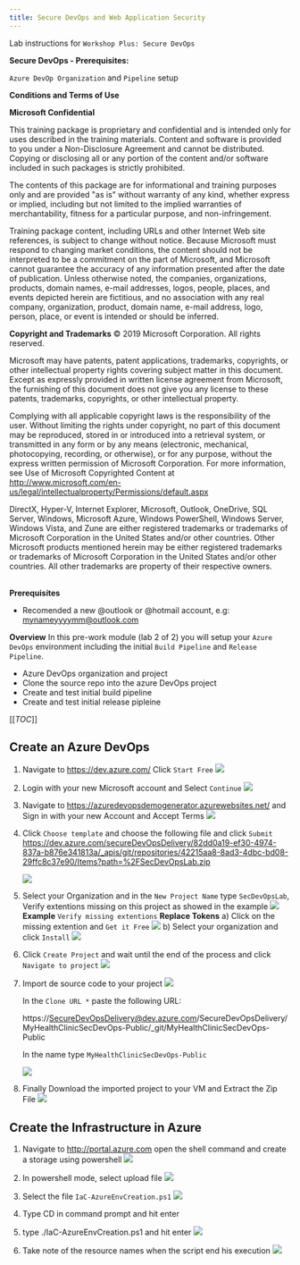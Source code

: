 ```yaml
---
title: Secure DevOps and Web Application Security
---
```


Lab instructions for `Workshop Plus: Secure DevOps`  

**Secure DevOps - Prerequisites:**

`Azure DevOp Organization` and `Pipeline` setup


**Conditions and Terms of Use**

**Microsoft Confidential**

This training package is proprietary and confidential and is intended only for uses described in the training materials. Content and software is provided to you under a Non-Disclosure Agreement and cannot be distributed. Copying or disclosing all or any portion of the content and/or software included in such packages is strictly prohibited.

The contents of this package are for informational and training purposes only and are provided "as is" without warranty of any kind, whether express or implied, including but not limited to the implied warranties of merchantability, fitness for a particular purpose, and non-infringement.

Training package content, including URLs and other Internet Web site references, is subject to change without notice. Because Microsoft must respond to changing market conditions, the content should not be interpreted to be a commitment on the part of Microsoft, and Microsoft cannot guarantee the accuracy of any information presented after the date of publication. Unless otherwise noted, the companies, organizations, products, domain names, e-mail addresses, logos, people, places, and events depicted herein are fictitious, and no association with any real company, organization, product, domain name, e-mail address, logo, person, place, or event is intended or should be inferred.

**Copyright and Trademarks**
© 2019 Microsoft Corporation. All rights reserved.

Microsoft may have patents, patent applications, trademarks, copyrights, or other intellectual property rights covering subject matter in this document. Except as expressly provided in written license agreement from Microsoft, the furnishing of this document does not give you any license to these patents, trademarks, copyrights, or other intellectual property.

Complying with all applicable copyright laws is the responsibility of the user. Without limiting the rights under copyright, no part of this document may be reproduced, stored in or introduced into a retrieval system, or transmitted in any form or by any means (electronic, mechanical, photocopying, recording, or otherwise), or for any purpose, without the express written permission of Microsoft Corporation. 
For more information, see Use of Microsoft Copyrighted Content at  
http://www.microsoft.com/en-us/legal/intellectualproperty/Permissions/default.aspx

DirectX, Hyper-V, Internet Explorer, Microsoft, Outlook, OneDrive, SQL Server, Windows, Microsoft Azure, Windows PowerShell, Windows Server, Windows Vista, and Zune are either registered trademarks or trademarks of Microsoft Corporation in the United States and/or other countries. Other Microsoft products mentioned herein may be either registered trademarks or trademarks of Microsoft Corporation in the United States and/or other countries. All other trademarks are property of their respective owners.
<br><br>

**Prerequisites**
- Recomended a new @outlook or @hotmail account, e.g: mynameyyyymm@outlook.com

**Overview**
In this pre-work module (lab 2 of 2) you will setup your `Azure DevOps` environment including the initial `Build Pipeline` and `Release Pipeline`.
- Azure DevOps organization and project
- Clone the source repo into the azure DevOps project
- Create and test initial build pipeline
- Create and test initial release pipleine

[[_TOC_]]

## Create an Azure DevOps
1. Navigate to https://dev.azure.com/ Click ``Start Free``
    ![](images/CreateDevOpsAcc00.png)

2. Login with your new Microsoft account and Select `Continue`
    ![](images/CreateDevOpsAcc01.png)

3. Navigate to https://azuredevopsdemogenerator.azurewebsites.net/ and Sign in with your new Account and Accept Terms
    ![](images/CreateDevOpsAcc02.png)

4. Click `Choose template` and choose the following file and click ``Submit`` 
    https://dev.azure.com/secureDevOpsDelivery/82dd0a19-ef30-4974-837a-b876e341813a/_apis/git/repositories/42215aa8-8ad3-4dbc-bd08-29ffc8c37e90/Items?path=%2FSecDevOpsLab.zip
    
   ![](images/CreateDevOpsAcc04.png)

5. Select your Organization and in the ``New Project Name`` type `SecDevOpsLab`, Verify extentions missing on this project as showed in the example
    ![](images/CreateDevOpsAcc03.png)
    **Example** ``Verify missing extentions`` **Replace Tokens**
    a) Click on the missing extention and ``Get it Free``
        ![](images/CreateDevOpsAcc05.png)
    b) Select your organization and click ``Install``
        ![](images/CreateDevOpsAcc06.png)
6. Click ``Create Project`` and wait until the end of the process and click ``Navigate to project``
    ![](images/CreateDevOpsAcc07.png)

7. Import de source code to your project
    ![](images/CreateDevOpsAcc08.png)

    In the ``Clone URL *`` paste the following URL:
    
    https://SecureDevOpsDelivery@dev.azure.com/SecureDevOpsDelivery/MyHealthClinicSecDevOps-Public/_git/MyHealthClinicSecDevOps-Public
    
    In the name type ``MyHealthClinicSecDevOps-Public``
    
    ![](images/CreateDevOpsAcc09.png)

8. Finally Download the imported project to your VM and Extract the Zip File
    ![](images/Req-Clone-Source.png)

## Create the Infrastructure in Azure

1. Navigate to http://portal.azure.com open the shell command and create a storage using powershell
    ![](images/Pre-ShellAzure.png)

2. In powershell mode, select upload file
    ![](images/Pre-ShellUploadFile.png)

3. Select the file ``IaC-AzureEnvCreation.ps1``
    ![](images/Pre-ShellUploadFileSelectFile.png)

4. Type CD in command prompt and hit enter
5. type ./IaC-AzureEnvCreation.ps1 and hit enter
    ![](images/Pre-ShellRunScript.png)
6. Take note of the resource names when the script end his execution
    ![](images/Pre-ShellRunScriptResult.png)

